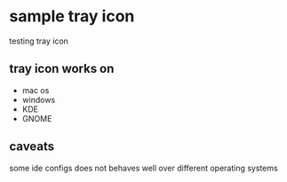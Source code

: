 # sample tray icon

testing tray icon

## tray icon works on

- mac os
- windows
- KDE
- GNOME


## caveats

some ide configs does not behaves well over different operating systems
